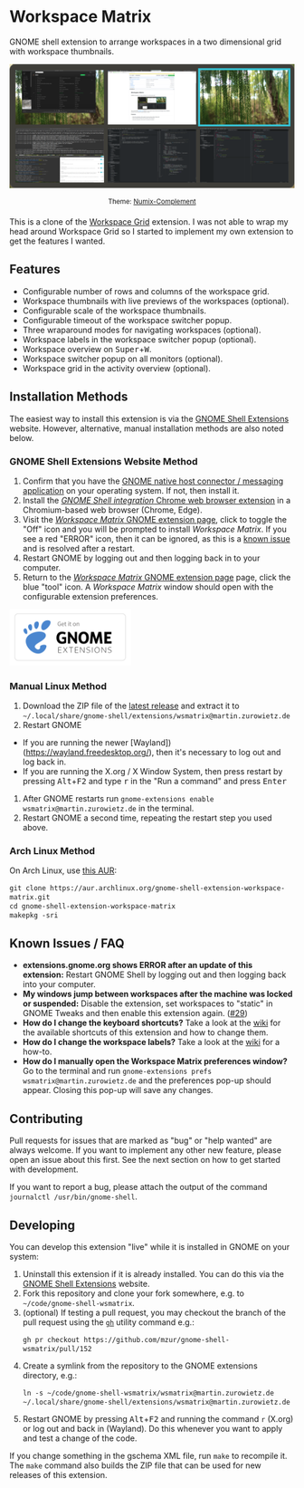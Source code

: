 # Workspace Matrix

GNOME shell extension to arrange workspaces in a two dimensional grid with workspace thumbnails.

<p align="center">
   <img src="preview.png" alt="Preview">
</p>
<p align="center">
   <sup>Theme: <a href="https://github.com/mzur/Numix-Complement">Numix-Complement</a></sup>
</p>

This is a clone of the [Workspace Grid](https://github.com/zakkak/workspace-grid) extension. I was not able to wrap my head around Workspace Grid so I started to implement my own extension to get the features I wanted.

## Features

- Configurable number of rows and columns of the workspace grid.
- Workspace thumbnails with live previews of the workspaces (optional).
- Configurable scale of the workspace thumbnails.
- Configurable timeout of the workspace switcher popup.
- Three wraparound modes for navigating workspaces (optional).
- Workspace labels in the workspace switcher popup (optional).
- Workspace overview on <kbd>Super</kbd>+<kbd>W</kbd>.
- Workspace switcher popup on all monitors (optional).
- Workspace grid in the activity overview (optional).

## Installation Methods

The easiest way to install this extension is via the [GNOME Shell Extensions](https://extensions.gnome.org/extension/1485/workspace-matrix/) website. However, alternative, manual installation methods are also noted below. 

### GNOME Shell Extensions Website Method
1. Confirm that you have the [GNOME native host connector / messaging application](https://wiki.gnome.org/Projects/GnomeShellIntegrationForChrome/Installation) on your operating system. If not, then install it.
1. Install the [_GNOME Shell integration_ Chrome web browser extension](https://chrome.google.com/webstore/detail/gnome-shell-integration/gphhapmejobijbbhgpjhcjognlahblep) in a Chromium-based web browser (Chrome, Edge). 
1. Visit the [_Workspace Matrix_ GNOME extension page](https://extensions.gnome.org/extension/1485/workspace-matrix/), click to toggle the "Off" icon and you will be prompted to install _Workspace Matrix_. If you see a red "ERROR" icon, then it can be ignored, as this is a [known issue](https://github.com/mzur/gnome-shell-wsmatrix/issues/52) and is resolved after a restart.
1. Restart GNOME by logging out and then logging back in to your computer.
1. Return to the [_Workspace Matrix_ GNOME extension page](https://extensions.gnome.org/extension/1485/workspace-matrix/) page, click the blue "tool" icon. A _Workspace Matrix_ window should open with the configurable extension preferences. 

[<img src="https://raw.githubusercontent.com/andyholmes/gnome-shell-extensions-badge/master/get-it-on-ego.svg?sanitize=true" height="100">](https://extensions.gnome.org/extension/1485/workspace-matrix/)


### Manual Linux Method
1. Download the ZIP file of the [latest release](https://github.com/mzur/gnome-shell-wsmatrix/releases) and extract it to `~/.local/share/gnome-shell/extensions/wsmatrix@martin.zurowietz.de` 
1. Restart GNOME
  - If you are running the newer [Wayland])(https://wayland.freedesktop.org/), then it's necessary to log out and log back in.
  - If you are running the X.org / X Window System, then press restart by pressing <kbd>Alt</kbd>+<kbd>F2</kbd> and type <kbd>r</kbd> in the "Run a command" and press <kbd>Enter</kbd>
1. After GNOME restarts run `gnome-extensions enable wsmatrix@martin.zurowietz.de` in the terminal.
1. Restart GNOME a second time, repeating the restart step you used above.

### Arch Linux Method
On Arch Linux, use [this AUR](https://aur.archlinux.org/packages/gnome-shell-extension-workspace-matrix):
   ```
   git clone https://aur.archlinux.org/gnome-shell-extension-workspace-matrix.git
   cd gnome-shell-extension-workspace-matrix
   makepkg -sri
   ```

## Known Issues / FAQ

- **extensions.gnome.org shows ERROR after an update of this extension:**
   Restart GNOME Shell by logging out and then logging back into your computer.
- **My windows jump between workspaces after the machine was locked or suspended:**
   Disable the extension, set workspaces to "static" in GNOME Tweaks and then enable this extension again. ([#29](https://github.com/mzur/gnome-shell-wsmatrix/issues/29))
- **How do I change the keyboard shortcuts?**
   Take a look at the [wiki](https://github.com/mzur/gnome-shell-wsmatrix/wiki/Custom-keyboard-shortcuts) for the available shortcuts of this extension and how to change them.
- **How do I change the workspace labels?**
  Take a look at the [wiki](https://github.com/mzur/gnome-shell-wsmatrix/wiki/Assigning-custom-labels-to-workspaces) for a how-to.
- **How do I manually open the Workspace Matrix preferences window?**
  Go to the terminal and run `gnome-extensions prefs wsmatrix@martin.zurowietz.de` and the preferences pop-up should appear. Closing this pop-up will save any changes.

## Contributing

Pull requests for issues that are marked as "bug" or "help wanted" are always welcome. If you want to implement any other new feature, please open an issue about this first. See the next section on how to get started with development.

If you want to report a bug, please attach the output of the command `journalctl /usr/bin/gnome-shell`.

## Developing

You can develop this extension "live" while it is installed in GNOME on your system:

1. Uninstall this extension if it is already installed. You can do this via the [GNOME Shell Extensions](https://extensions.gnome.org/extension/1485/workspace-matrix/) website.
2. Fork this repository and clone your fork somewhere, e.g. to `~/code/gnome-shell-wsmatrix`.
3. (optional) If testing a pull request, you may checkout the branch of the pull request using the [`gh`](https://github.com/cli/cli) utility command e.g.:
   ```
   gh pr checkout https://github.com/mzur/gnome-shell-wsmatrix/pull/152
   ```
4. Create a symlink from the repository to the GNOME extensions directory, e.g.:
   ```
   ln -s ~/code/gnome-shell-wsmatrix/wsmatrix@martin.zurowietz.de ~/.local/share/gnome-shell/extensions/wsmatrix@martin.zurowietz.de
   ```
5. Restart GNOME by pressing <kbd>Alt</kbd>+<kbd>F2</kbd> and running the command `r` (X.org) or log out and back in (Wayland). Do this whenever you want to apply and test a change of the code.

If you change something in the gschema XML file, run `make` to recompile it. The `make` command also builds the ZIP file that can be used for new releases of this extension.
